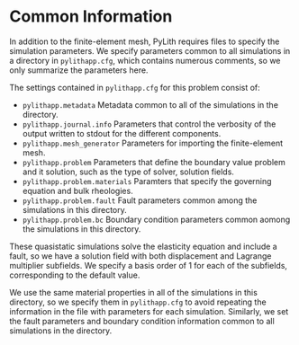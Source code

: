 # Common Information

In addition to the finite-element mesh, PyLith requires files to specify the simulation parameters.
We specify parameters common to all simulations in a directory in `pylithapp.cfg`, which contains numerous comments, so we only summarize the parameters here.

The settings contained in `pylithapp.cfg` for this problem consist of:

* `pylithapp.metadata` Metadata common to all of the simulations in the directory.
* `pylithapp.journal.info` Parameters that control the verbosity of the output written to stdout for the different components.
* `pylithapp.mesh_generator` Parameters for importing the finite-element mesh.
* `pylithapp.problem` Parameters that define the boundary value problem and it solution, such as the type of solver, solution fields.
* `pylithapp.problem.materials` Paramters that specify the governing equation and bulk rheologies.
* `pylithapp.problem.fault` Fault parameters common among the simulations in this directory.
* `pylithapp.problem.bc` Boundary condition parameters common aomong the simulations in this directory.

These quasistatic simulations solve the elasticity equation and include a fault, so we have a solution field with both displacement and Lagrange multiplier subfields.
We specify a basis order of 1 for each of the subfields, corresponding to the default value.

We use the same material properties in all of the simulations in this directory, so we specify them in `pylithapp.cfg` to avoid repeating the information in the file with parameters for each simulation.
Similarly, we set the fault parameters and boundary condition information common to all simulations in the directory.
